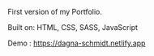 First version of my Portfolio.

Built on: HTML, CSS, SASS, JavaScript

Demo : https://dagna-schmidt.netlify.app

